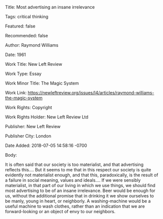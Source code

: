 Title:  Most advertising an insane irrelevance

Tags:   critical thinking

Featured: false

Recommended: false

Author: Raymond Williams

Date:   1961

Work Title: New Left Review

Work Type: Essay

Work Minor Title: The Magic System

Work Link: https://newleftreview.org/issues/I4/articles/raymond-williams-the-magic-system

Work Rights: Copyright

Work Rights Holder: New Left Review Ltd

Publisher: New Left Review

Publisher City: London

Date Added: 2018-07-05 14:58:16 -0700

Body: 

It is often said that our society is too materialist, and that advertising reflects this.... But it seems to me that in this respect our society is quite evidently not materialist enough, and that this, paradoxically, is the result of a failure in social meaning, values and ideals.... If we were sensibly materialist, in that part of our living in which we use things, we should find most advertising to be of an insane irrelevance. Beer would be enough for us, without the additional promise that in drinking it we show ourselves to be manly, young in heart, or neighborly. A washing-machine would be a useful machine to wash clothes, rather than an indication that we are forward-looking or an object of envy to our neighbors. 

